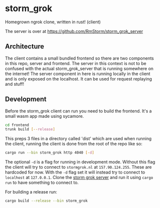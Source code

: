 # storm_grok
Homegrown ngrok clone, written in rust! (client)

The server is over at https://github.com/RmStorm/storm_grok_server

## Architecture

The client contains a small bundled frontend so there are two components in this repo, server and frontend. The server in this context is not to be confused with the actual storm_grok_server that is running somewhere on the internet! The server component in here is running locally in the client and is only exposed on the localhost. It can be used for request replaying and stuff!

## Development

Before the storm_grok client can run you need to build the frontend. It's a small wasm app made using sycamore.

``` bash
cd frontend
trunk build [--release]
```

This preps 3 files in a directory called 'dist' which are used when running the client, running the client is done from the root of the repo like so:

``` bash
cargo run --bin storm_grok http 4040 [-d]
```

The optional `-d` is a flag for running in development mode. Without this flag the client will try to connect to `stormgrok.nl` at `157.90.124.255`. These are hardcoded for now. With the `-d` flag set it will instead try to connect to `localhost` at `127.0.0.1`. Clone the [storm grok server](https://github.com/RmStorm/storm_grok_server) and run it using `cargo run` to have something to connect to.

For building a release run:

``` bash
cargo build --release --bin storm_grok
```
